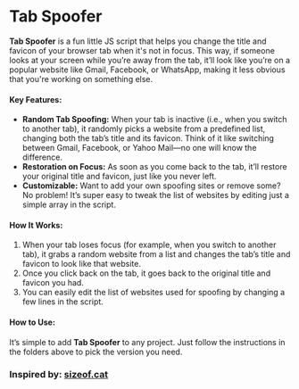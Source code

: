 # Tab Spoofer

**Tab Spoofer** is a fun little JS script that helps you change the title and favicon of your browser tab when it's not in focus. This way, if someone looks at your screen while you’re away from the tab, it’ll look like you’re on a popular website like Gmail, Facebook, or WhatsApp, making it less obvious that you're working on something else.

#### Key Features:

- **Random Tab Spoofing:** When your tab is inactive (i.e., when you switch to another tab), it randomly picks a website from a predefined list, changing both the tab’s title and its favicon. Think of it like switching between Gmail, Facebook, or Yahoo Mail—no one will know the difference.
- **Restoration on Focus:** As soon as you come back to the tab, it’ll restore your original title and favicon, just like you never left.
- **Customizable:** Want to add your own spoofing sites or remove some? No problem! It’s super easy to tweak the list of websites by editing just a simple array in the script.

#### How It Works:

1. When your tab loses focus (for example, when you switch to another tab), it grabs a random website from a list and changes the tab’s title and favicon to look like that website.
2. Once you click back on the tab, it goes back to the original title and favicon you had.
3. You can easily edit the list of websites used for spoofing by changing a few lines in the script.

#### How to Use:

It’s simple to add **Tab Spoofer** to any project. Just follow the instructions in the folders above to pick the version you need.

### Inspired by: [sizeof.cat](https://sizeof.cat/)
